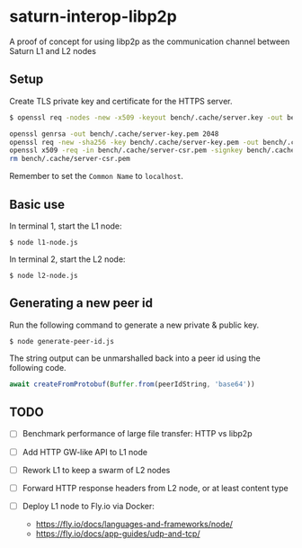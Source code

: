 # saturn-interop-libp2p

A proof of concept for using libp2p as the communication channel between Saturn L1 and L2 nodes

## Setup

Create TLS private key and certificate for the HTTPS server.

```bash
$ openssl req -nodes -new -x509 -keyout bench/.cache/server.key -out bench/.cache/server.cert

openssl genrsa -out bench/.cache/server-key.pem 2048
openssl req -new -sha256 -key bench/.cache/server-key.pem -out bench/.cache/server-csr.pem
openssl x509 -req -in bench/.cache/server-csr.pem -signkey bench/.cache/server-key.pem -out bench/.cache/server-cert.pem
rm bench/.cache/server-csr.pem
```

Remember to set the `Common Name` to `localhost`.

## Basic use

In terminal 1, start the L1 node:

```shell
$ node l1-node.js
```

In terminal 2, start the L2 node:

```shell
$ node l2-node.js
```

## Generating a new peer id

Run the following command to generate a new private & public key.

```shell
$ node generate-peer-id.js
```

The string output can be unmarshalled back into a peer id using the following code.

```js
await createFromProtobuf(Buffer.from(peerIdString, 'base64'))
```

## TODO

- [ ] Benchmark performance of large file transfer: HTTP vs libp2p

- [ ] Add HTTP GW-like API to L1 node

- [ ] Rework L1 to keep a swarm of L2 nodes

- [ ] Forward HTTP response headers from L2 node, or at least content type

- [ ] Deploy L1 node to Fly.io via Docker:
  - https://fly.io/docs/languages-and-frameworks/node/
  - https://fly.io/docs/app-guides/udp-and-tcp/

